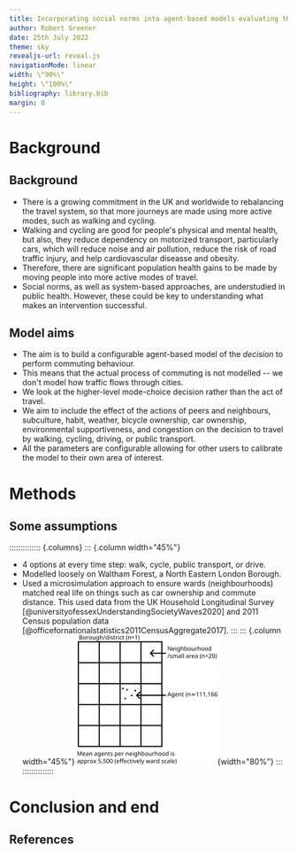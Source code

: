 ```yaml
---
title: Incorporating social norms into agent-based models evaluating the impact of active commuting intervention
author: Robert Greener
date: 25th July 2022
theme: sky
revealjs-url: reveal.js
navigationMode: linear
width: \"90%\"
height: \"100%\"
bibliography: library.bib
margin: 0
---
```


# Background

## Background

- There is a growing commitment in the UK and worldwide to rebalancing the travel system, so that more journeys are made using more active modes, such as walking and cycling.
- Walking and cycling are good for people's physical and mental health, but also, they reduce dependency on motorized transport, particularly cars, which will reduce noise and air pollution, reduce the risk of road traffic injury, and help cardiovascular diseasse and obesity.
- Therefore, there are significant population health gains to be made by moving people into more active modes of travel.
- Social norms, as well as system-based approaches, are understudied in public health. However, these could be key to understanding what makes an intervention successful.

## Model aims

- The aim is to build a configurable agent-based model of the *decision* to perform commuting behaviour.
- This means that the actual process of commuting is not modelled -- we don't model how traffic flows through cities.
- We look at the higher-level mode-choice decision rather than the act of travel.
- We aim to include the effect of the actions of peers and neighbours, subculture, habit, weather, bicycle ownership, car ownership, environmental supportiveness, and congestion on the decision to travel by walking, cycling, driving, or public transport.
- All the parameters are configurable allowing for other users to calibrate the model to their own area of interest.

# Methods

## Some assumptions


:::::::::::::: {.columns}
::: {.column width="45%"}
- 4 options at every time step: walk, cycle, public transport, or drive.
- Modelled loosely on Waltham Forest, a North Eastern London Borough.
- Used a microsimulation approach to ensure wards (neighbourhoods) matched real life on things such as car ownership and commute distance. This used data from the UK Household Longitudinal Survey [@universityofessexUnderstandingSocietyWaves2020] and 2011 Census population data [@officefornationalstatistics2011CensusAggregate2017].
:::
::: {.column width="45%"}
![](images/neighbourhood-grid.svg){width="80%"}
:::
::::::::::::::

# Conclusion and end

## References
